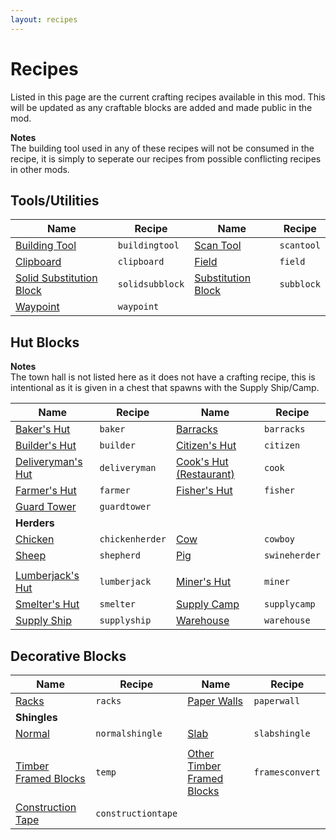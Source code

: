 ```yaml
---
layout: recipes
---
```

# Recipes

Listed in this page are the current crafting recipes available in this mod. This will be updated as any craftable blocks are added and made public in the mod.

**Notes**  
The building tool used in any of these recipes will not be consumed in the recipe, it is simply to seperate our recipes from possible conflicting recipes in other mods.

## Tools/Utilities

| Name                             | Recipe          | Name                       | Recipe     |
| -------------------------------- | --------------- | -------------------------- | ---------- |
| [Building Tool](temp)            | `buildingtool`  | [Scan Tool](temp)          | `scantool` |
| [Clipboard](Temp)                | `clipboard`     | [Field](temp)              | `field`    |
| [Solid Substitution Block](temp) | `solidsubblock` | [Substitution Block](temp) | `subblock` |
| [Waypoint](temp)                 | `waypoint`      |                            |            |

## Hut Blocks

**Notes**  
The town hall is not listed here as it does not have a crafting recipe, this is intentional as it is given in a chest that spawns with the Supply Ship/Camp.

| Name                                      | Recipe          | Name                                     | Recipe        |
| ----------------------------------------- | --------------- | ---------------------------------------- | ------------- |
| [Baker's Hut](/workers/baker)             | `baker`         | [Barracks](temp)                         | `barracks`    |
| [Builder's Hut](/workers/builder)         | `builder`       | [Citizen's Hut](temp)                    | `citizen`     |
| [Deliveryman's Hut](/workers/deliveryman) | `deliveryman`   | [Cook's Hut (Restaurant)](/workers/cook) | `cook`        |
| [Farmer's Hut](/workers/farmer)           | `farmer`        | [Fisher's Hut](/workers/fisherman)       | `fisher`      |
| [Guard Tower](/workers/guard)             | `guardtower`    |                                          |               |
| **Herders**                               |                 |                                          |               |
| [Chicken](temp)                           | `chickenherder` | [Cow](temp)                              | `cowboy`      |
| [Sheep](temp)                             | `shepherd`      | [Pig](temp)                              | `swineherder` |
|                                           |                 |                                          |               |
| [Lumberjack's Hut](/workers/lumberjack)   | `lumberjack`    | [Miner's Hut](/workers/miner)            | `miner`       |
| [Smelter's Hut](/workers/smelter)         | `smelter`       | [Supply Camp](temp)                      | `supplycamp`  |
| [Supply Ship](temp)                       | `supplyship`    | [Warehouse](temp)                        | `warehouse`   |

## Decorative Blocks

| Name                         | Recipe             | Name                               | Recipe          |
| ---------------------------- | ------------------ | ---------------------------------- | --------------- |
| [Racks](temp)                | `racks`            | [Paper Walls](temp)                | `paperwall`     |
| **Shingles**                 |                    |                                    |                 |
| [Normal](temp)               | `normalshingle`    | [Slab](temp)                       | `slabshingle`   |
|                              |                    |                                    |                 |
| [Timber Framed Blocks](temp) | `temp`             | [Other Timber Framed Blocks](temp) | `framesconvert` |
| [Construction Tape](temp)    | `constructiontape` |                                    |                 |

